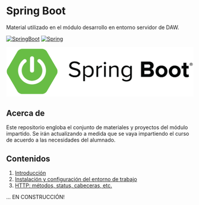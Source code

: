 # Spring Boot

Material utilizado en el módulo desarrollo en entorno servidor de DAW.

[![SpringBoot](https://img.shields.io/badge/Code-SpringBoot-%2342b983)](https://spring.io/projects/spring-boot)
[![Spring](https://img.shields.io/badge/Code-Spring%20Java-green)](https://spring.io)

![logo](assets/springboot.png)


## Acerca de
Este repositorio engloba el conjunto de materiales y proyectos del módulo impartido. Se irán actualizando a medida que se vaya impartiendo el curso de acuerdo a las necesidades del alumnado.

## Contenidos

1. [Introducción](docs/01-introduccion/README.md)
2. [Instalación y configuración del entorno de trabajo](docs/02-instalacion/README.md)
3. [HTTP: métodos, status, cabeceras, etc.](docs/03-api_rest/README.md)

...
EN CONSTRUCCIÓN!